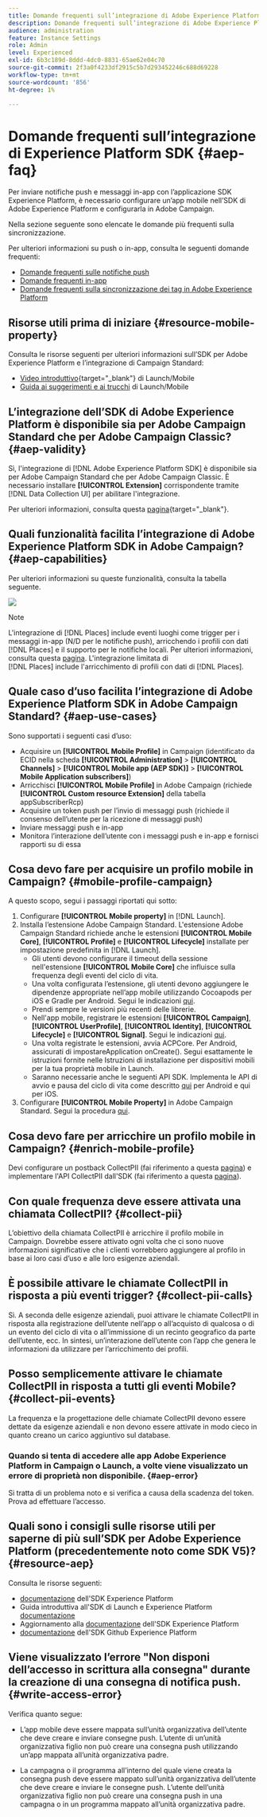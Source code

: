 ```yaml
---
title: Domande frequenti sull’integrazione di Adobe Experience Platform SDK e Adobe Campaign
description: Domande frequenti sull’integrazione di Adobe Experience Platform SDK e Adobe Campaign
audience: administration
feature: Instance Settings
role: Admin
level: Experienced
exl-id: 6b3c189d-8ddd-4dc0-8831-65ae62e04c70
source-git-commit: 2f3a0f4233df2915c5b7d293452246c688d69228
workflow-type: tm+mt
source-wordcount: '856'
ht-degree: 1%

---
```


# Domande frequenti sull’integrazione di Experience Platform SDK {#aep-faq}

Per inviare notifiche push e messaggi in-app con l’applicazione SDK Experience Platform, è necessario configurare un’app mobile nell’SDK di Adobe Experience Platform e configurarla in Adobe Campaign.

Nella sezione seguente sono elencate le domande più frequenti sulla sincronizzazione.

Per ulteriori informazioni su push o in-app, consulta le seguenti domande frequenti:

* [Domande frequenti sulle notifiche push](../../channels/using/about-push-notifications.md#push-faq)
* [Domande frequenti in-app](../../channels/using/in-app-faq.md)
* [Domande frequenti sulla sincronizzazione dei tag in Adobe Experience Platform](../../administration/using/syncwithlaunch-faq.md)

## Risorse utili prima di iniziare {#resource-mobile-property}

Consulta le risorse seguenti per ulteriori informazioni sull’SDK per Adobe Experience Platform e l’integrazione di Campaign Standard:

* [Video introduttivo](https://www.adobe.com/experience-platform/launch.html#acpl-mobile-video){target="_blank"} di Launch/Mobile
* [Guida ai suggerimenti e ai trucchi](https://www.adobe.com/content/dam/dx/us/en/products/experience-platform/launch-tag-manager/pdfs/adobe-cloud-platform-launch-tips-and-tricks-sheet.pdf) di Launch/Mobile

## L’integrazione dell’SDK di Adobe Experience Platform è disponibile sia per Adobe Campaign Standard che per Adobe Campaign Classic? {#aep-validity}

Sì, l&#39;integrazione di [!DNL Adobe Experience Platform SDK] è disponibile sia per Adobe Campaign Standard che per Adobe Campaign Classic. È necessario installare **[!UICONTROL Extension]** corrispondente tramite [!DNL Data Collection UI] per abilitare l&#39;integrazione.

Per ulteriori informazioni, consulta questa [pagina](https://developer.adobe.com/client-sdks/documentation/adobe-campaign-standard){target="_blank"}.

## Quali funzionalità facilita l’integrazione di Adobe Experience Platform SDK in Adobe Campaign? {#aep-capabilities}

Per ulteriori informazioni su queste funzionalità, consulta la tabella seguente.

![](assets/faq.png)

>[!NOTE]
>
>L&#39;integrazione di [!DNL Places] include eventi luoghi come trigger per i messaggi in-app (N/D per le notifiche push), arricchendo i profili con dati [!DNL Places] e il supporto per le notifiche locali. Per ulteriori informazioni, consulta questa [pagina](../../channels/using/preparing-and-sending-an-in-app-message.md). L&#39;integrazione limitata di <br>[!DNL Places] include l&#39;arricchimento di profili con dati di [!DNL Places].

## Quale caso d’uso facilita l’integrazione di Adobe Experience Platform SDK in Adobe Campaign Standard? {#aep-use-cases}

Sono supportati i seguenti casi d’uso:

* Acquisire un **[!UICONTROL Mobile Profile]** in Campaign (identificato da ECID nella scheda **[!UICONTROL Administration]** > **[!UICONTROL Channels]** > **[!UICONTROL Mobile app (AEP SDK)]** > **[!UICONTROL Mobile Application subscribers]**)
* Arricchisci **[!UICONTROL Mobile Profile]** in Adobe Campaign (richiede **[!UICONTROL Custom resource Extension]** della tabella appSubscriberRcp)
* Acquisire un token push per l’invio di messaggi push (richiede il consenso dell’utente per la ricezione di messaggi push)
* Inviare messaggi push e in-app
* Monitora l’interazione dell’utente con i messaggi push e in-app e fornisci rapporti su di essa

## Cosa devo fare per acquisire un profilo mobile in Campaign? {#mobile-profile-campaign}

A questo scopo, segui i passaggi riportati qui sotto:

1. Configurare **[!UICONTROL Mobile property]** in [!DNL Launch].
1. Installa l’estensione Adobe Campaign Standard. L&#39;estensione Adobe Campaign Standard richiede anche le estensioni **[!UICONTROL Mobile Core]**, **[!UICONTROL Profile]** e **[!UICONTROL Lifecycle]** installate per impostazione predefinita in [!DNL Launch].
   * Gli utenti devono configurare il timeout della sessione nell&#39;estensione **[!UICONTROL Mobile Core]** che influisce sulla frequenza degli eventi del ciclo di vita.
   * Una volta configurata l’estensione, gli utenti devono aggiungere le dipendenze appropriate nell’app mobile utilizzando Cocoapods per iOS e Gradle per Android. Segui le indicazioni [qui](https://developer.adobe.com/client-sdks/documentation/adobe-campaign-standard).
   * Prendi sempre le versioni più recenti delle librerie.
   * Nell&#39;app mobile, registrare le estensioni **[!UICONTROL Campaign]**, **[!UICONTROL UserProfile]**, **[!UICONTROL Identity]**, **[!UICONTROL Lifecycle]** e **[!UICONTROL Signal]**. Segui le indicazioni [qui](https://developer.adobe.com/client-sdks/documentation/adobe-campaign-standard/#register-the-campaign-standard-extension-with-mobile-core).
   * Una volta registrate le estensioni, avvia ACPCore. Per Android, assicurati di impostareApplication onCreate(). Segui esattamente le istruzioni fornite nelle Istruzioni di installazione per dispositivi mobili per la tua proprietà mobile in Launch.
   * Saranno necessarie anche le seguenti API SDK. Implementa le API di avvio e pausa del ciclo di vita come descritto [qui](https://developer.adobe.com/client-sdks/documentation/mobile-core/lifecycle/android) per Android e qui per iOS.
1. Configurare **[!UICONTROL Mobile Property]** in Adobe Campaign Standard. Segui la procedura [qui](../../administration/using/configuring-a-mobile-application.md#channel-specific-config).

## Cosa devo fare per arricchire un profilo mobile in Campaign? {#enrich-mobile-profile}

Devi configurare un postback CollectPII (fai riferimento a questa [pagina](../../administration/using/configuring-rules-launch.md#pii-postback)) e implementare l&#39;API CollectPII dall&#39;SDK (fai riferimento a questa [pagina](https://developer.adobe.com/client-sdks/documentation/mobile-core/api-reference)).

## Con quale frequenza deve essere attivata una chiamata CollectPII? {#collect-pii}

L’obiettivo della chiamata CollectPII è arricchire il profilo mobile in Campaign. Dovrebbe essere attivato ogni volta che ci sono nuove informazioni significative che i clienti vorrebbero aggiungere al profilo in base ai loro casi d’uso e alle loro esigenze aziendali.

## È possibile attivare le chiamate CollectPII in risposta a più eventi trigger? {#collect-pii-calls}

Sì. A seconda delle esigenze aziendali, puoi attivare le chiamate CollectPII in risposta alla registrazione dell’utente nell’app o all’acquisto di qualcosa o di un evento del ciclo di vita o all’immissione di un recinto geografico da parte dell’utente, ecc. In sintesi, un’interazione dell’utente con l’app che genera le informazioni da utilizzare per l’arricchimento dei profili.

## Posso semplicemente attivare le chiamate CollectPII in risposta a tutti gli eventi Mobile? {#collect-pii-events}

La frequenza e la progettazione delle chiamate CollectPII devono essere dettate da esigenze aziendali e non devono essere attivate in modo cieco in quanto creano un carico aggiuntivo sul database.

### Quando si tenta di accedere alle app Adobe Experience Platform in Campaign o Launch, a volte viene visualizzato un errore di proprietà non disponibile. {#aep-error}

Si tratta di un problema noto e si verifica a causa della scadenza del token. Prova ad effettuare l’accesso.

## Quali sono i consigli sulle risorse utili per saperne di più sull’SDK per Adobe Experience Platform (precedentemente noto come SDK V5)?{#resource-aep}

Consulta le risorse seguenti:

* [documentazione](https://developer.adobe.com/client-sdks/documentation/) dell&#39;SDK Experience Platform
* Guida introduttiva all&#39;SDK di Launch e Experience Platform [documentazione](https://developer.adobe.com/client-sdks/documentation/getting-started/create-a-mobile-property/)
* Aggiornamento alla [documentazione](https://developer.adobe.com/client-sdks/resources/upgrade-platform-sdks/) dell&#39;SDK Experience Platform
* [documentazione](https://github.com/Adobe-Marketing-Cloud/acp-sdks/) dell&#39;SDK Github Experience Platform

## Viene visualizzato l’errore &quot;Non disponi dell’accesso in scrittura alla consegna&quot; durante la creazione di una consegna di notifica push. {#write-access-error}

Verifica quanto segue:

* L’app mobile deve essere mappata sull’unità organizzativa dell’utente che deve creare e inviare consegne push. L’utente di un’unità organizzativa figlio non può creare una consegna push utilizzando un’app mappata all’unità organizzativa padre.

* La campagna o il programma all’interno del quale viene creata la consegna push deve essere mappato sull’unità organizzativa dell’utente che deve creare e inviare le consegne push. L’utente dell’unità organizzativa figlio non può creare una consegna push in una campagna o in un programma mappato all’unità organizzativa padre.
